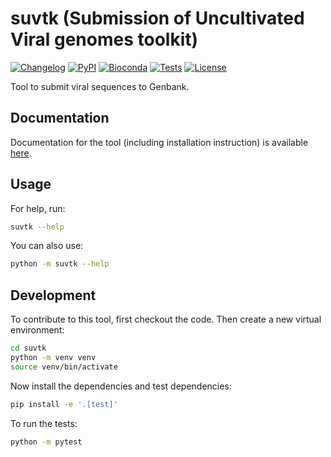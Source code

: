 # suvtk (Submission of Uncultivated Viral genomes toolkit)

[![Changelog](https://img.shields.io/github/v/release/LanderDC/suvtk?include_prereleases&label=release&color=purple&logo=github)](https://github.com/LanderDC/suvtk/releases)
[![PyPI](https://img.shields.io/pypi/v/suvtk.svg?color=blue&logo=python)](https://pypi.org/project/suvtk/)
[![Bioconda](https://img.shields.io/conda/v/bioconda/suvtk?label=bioconda&labelColor=grey&color=brightgreen&logo=anaconda)](https://bioconda.github.io/recipes/suvtk/README.html)
[![Tests](https://github.com/LanderDC/suvtk/actions/workflows/test.yml/badge.svg)](https://github.com/LanderDC/suvtk/actions/workflows/test.yml)
[![License](https://img.shields.io/github/license/LanderDC/suvtk?color=blue)](https://github.com/LanderDC/suvtk/blob/master/LICENSE)

Tool to submit viral sequences to Genbank.

## Documentation

Documentation for the tool (including installation instruction) is available <a href="https://landerdc.github.io/suvtk/" target="_blank">here</a>.

## Usage

For help, run:
```bash
suvtk --help
```
You can also use:
```bash
python -m suvtk --help
```
## Development

To contribute to this tool, first checkout the code. Then create a new virtual environment:
```bash
cd suvtk
python -m venv venv
source venv/bin/activate
```
Now install the dependencies and test dependencies:
```bash
pip install -e '.[test]'
```
To run the tests:
```bash
python -m pytest
```
